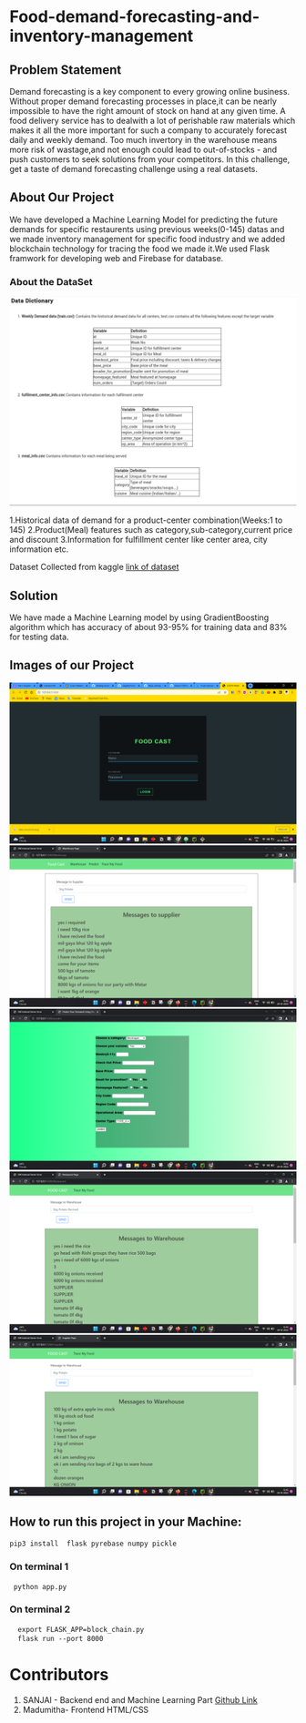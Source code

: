 # Food-demand-forecasting-and-inventory-management
## Problem Statement
Demand forecasting is a key component to every growing online business. Without proper demand forecasting processes in place,it can be nearly impossible to have the right amount of stock on hand at any given time. A food delivery service has to dealwith a lot of perishable raw materials which makes it all the more important for such a company to accurately forecast daily and weekly demand.
Too much invertory in the warehouse means more risk of wastage,and not enough could lead to out-of-stocks - and push customers to seek solutions from your competitors. In this challenge, get a taste of demand forecasting challenge using a real datasets.


## About Our Project 
We have developed a Machine Learning  Model for
predicting the future demands for specific restaurents using previous weeks(0-145) datas
and we made inventory management for specific food industry
and we  added blockchain technology for tracing the 
food we made it.We used Flask framwork for developing web and Firebase for database.
### About the DataSet
![This is an image](Images/aboutdata.png)

1.Historical data of demand for a product-center combination(Weeks:1 to 145)
2.Product(Meal) features such as category,sub-category,current price and discount
3.Information for fulfillment center like center area, city information etc.

Dataset Collected from kaggle [link of dataset ](https://www.kaggle.com/datasets/kannanaikkal/food-demand-forecasting)


## Solution
We have made a  Machine Learning model by using GradientBoosting algorithm
which has accuracy of  about 93-95% for training data and 83% for testing data.

## Images of our Project
![This is an image](Images/Screenshot%20(56).png)
![This is an image](Images/Screenshot%20(52).png)
![This is an image](Images/Screenshot%20(53).png)
![This is an image](Images/Screenshot%20(54).png)
![This is an image](Images/Screenshot%20(55).png)


## How to run this project in your Machine:
    pip3 install  flask pyrebase numpy pickle 

### On terminal 1
     python app.py
### On terminal 2
      export FLASK_APP=block_chain.py
      flask run --port 8000

# Contributors
  1. SANJAI - Backend end and Machine Learning Part  [Github Link](https://github.com/sanjail3)
  2. Madumitha- Frontend HTML/CSS
